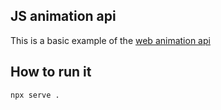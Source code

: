 ## JS animation api

This is a basic example of the [web animation api](https://developer.mozilla.org/en-US/docs/Web/API/Web_Animations_API)

## How to run it

```shell
npx serve .
```